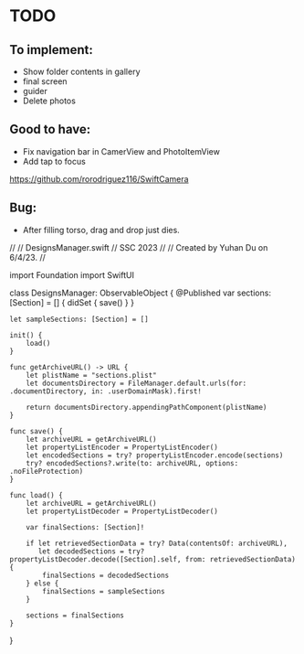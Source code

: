 #  TODO

## To implement: 
- Show folder contents in gallery
- final screen
- guider
- Delete photos 

## Good to have: 
- Fix navigation bar in CamerView and PhotoItemView
- Add tap to focus

https://github.com/rorodriguez116/SwiftCamera

## Bug:
- After filling torso, drag and drop just dies. 

//
//  DesignsManager.swift
//  SSC 2023
//
//  Created by Yuhan Du on 6/4/23.
//

import Foundation
import SwiftUI

class DesignsManager: ObservableObject {
    @Published var sections: [Section] = [] {
        didSet {
            save()
        }
    }
    
    let sampleSections: [Section] = []
    
    init() {
        load()
    }
    
    func getArchiveURL() -> URL {
        let plistName = "sections.plist"
        let documentsDirectory = FileManager.default.urls(for: .documentDirectory, in: .userDomainMask).first!
        
        return documentsDirectory.appendingPathComponent(plistName)
    }
    
    func save() {
        let archiveURL = getArchiveURL()
        let propertyListEncoder = PropertyListEncoder()
        let encodedSections = try? propertyListEncoder.encode(sections)
        try? encodedSections?.write(to: archiveURL, options: .noFileProtection)
    }
    
    func load() {
        let archiveURL = getArchiveURL()
        let propertyListDecoder = PropertyListDecoder()
        
        var finalSections: [Section]!
        
        if let retrievedSectionData = try? Data(contentsOf: archiveURL),
           let decodedSections = try? propertyListDecoder.decode([Section].self, from: retrievedSectionData) {
            finalSections = decodedSections
        } else {
            finalSections = sampleSections
        }
        
        sections = finalSections
    }
}

